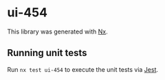 # ui-454

This library was generated with [Nx](https://nx.dev).

## Running unit tests

Run `nx test ui-454` to execute the unit tests via [Jest](https://jestjs.io).
